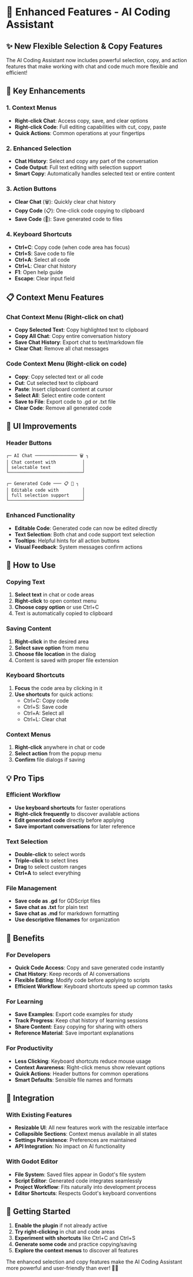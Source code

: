 # 🚀 Enhanced Features - AI Coding Assistant

## ✨ New Flexible Selection & Copy Features

The AI Coding Assistant now includes powerful selection, copy, and action features that make working with chat and code much more flexible and efficient!

## 🎯 Key Enhancements

### 1. **Context Menus**
- **Right-click Chat**: Access copy, save, and clear options
- **Right-click Code**: Full editing capabilities with cut, copy, paste
- **Quick Actions**: Common operations at your fingertips

### 2. **Enhanced Selection**
- **Chat History**: Select and copy any part of the conversation
- **Code Output**: Full text editing with selection support
- **Smart Copy**: Automatically handles selected text or entire content

### 3. **Action Buttons**
- **Clear Chat** (🗑): Quickly clear chat history
- **Copy Code** (📋): One-click code copying to clipboard
- **Save Code** (💾): Save generated code to files

### 4. **Keyboard Shortcuts**
- **Ctrl+C**: Copy code (when code area has focus)
- **Ctrl+S**: Save code to file
- **Ctrl+A**: Select all code
- **Ctrl+L**: Clear chat history
- **F1**: Open help guide
- **Escape**: Clear input field

## 📋 Context Menu Features

### Chat Context Menu (Right-click on chat)
- **Copy Selected Text**: Copy highlighted text to clipboard
- **Copy All Chat**: Copy entire conversation history
- **Save Chat History**: Export chat to text/markdown file
- **Clear Chat**: Remove all chat messages

### Code Context Menu (Right-click on code)
- **Copy**: Copy selected text or all code
- **Cut**: Cut selected text to clipboard
- **Paste**: Insert clipboard content at cursor
- **Select All**: Select entire code content
- **Save to File**: Export code to .gd or .txt file
- **Clear Code**: Remove all generated code

## 🎨 UI Improvements

### Header Buttons
```
┌─ AI Chat ──────────────── 🗑 ┐
│ Chat content with          │
│ selectable text            │
└────────────────────────────┘

┌─ Generated Code ─── 📋 💾 ┐
│ Editable code with         │
│ full selection support     │
└────────────────────────────┘
```

### Enhanced Functionality
- **Editable Code**: Generated code can now be edited directly
- **Text Selection**: Both chat and code support text selection
- **Tooltips**: Helpful hints for all action buttons
- **Visual Feedback**: System messages confirm actions

## 🔧 How to Use

### Copying Text
1. **Select text** in chat or code areas
2. **Right-click** to open context menu
3. **Choose copy option** or use Ctrl+C
4. Text is automatically copied to clipboard

### Saving Content
1. **Right-click** in the desired area
2. **Select save option** from menu
3. **Choose file location** in the dialog
4. Content is saved with proper file extension

### Keyboard Shortcuts
1. **Focus** the code area by clicking in it
2. **Use shortcuts** for quick actions:
   - Ctrl+C: Copy code
   - Ctrl+S: Save code
   - Ctrl+A: Select all
   - Ctrl+L: Clear chat

### Context Menus
1. **Right-click** anywhere in chat or code
2. **Select action** from the popup menu
3. **Confirm** file dialogs if saving

## 💡 Pro Tips

### Efficient Workflow
- **Use keyboard shortcuts** for faster operations
- **Right-click frequently** to discover available actions
- **Edit generated code** directly before applying
- **Save important conversations** for later reference

### Text Selection
- **Double-click** to select words
- **Triple-click** to select lines
- **Drag** to select custom ranges
- **Ctrl+A** to select everything

### File Management
- **Save code as .gd** for GDScript files
- **Save chat as .txt** for plain text
- **Save chat as .md** for markdown formatting
- **Use descriptive filenames** for organization

## 🎉 Benefits

### For Developers
- **Quick Code Access**: Copy and save generated code instantly
- **Chat History**: Keep records of AI conversations
- **Flexible Editing**: Modify code before applying to scripts
- **Efficient Workflow**: Keyboard shortcuts speed up common tasks

### For Learning
- **Save Examples**: Export code examples for study
- **Track Progress**: Keep chat history of learning sessions
- **Share Content**: Easy copying for sharing with others
- **Reference Material**: Save important explanations

### For Productivity
- **Less Clicking**: Keyboard shortcuts reduce mouse usage
- **Context Awareness**: Right-click menus show relevant options
- **Quick Actions**: Header buttons for common operations
- **Smart Defaults**: Sensible file names and formats

## 🔄 Integration

### With Existing Features
- **Resizable UI**: All new features work with the resizable interface
- **Collapsible Sections**: Context menus available in all states
- **Settings Persistence**: Preferences are maintained
- **API Integration**: No impact on AI functionality

### With Godot Editor
- **File System**: Saved files appear in Godot's file system
- **Script Editor**: Generated code integrates seamlessly
- **Project Workflow**: Fits naturally into development process
- **Editor Shortcuts**: Respects Godot's keyboard conventions

## 🚀 Getting Started

1. **Enable the plugin** if not already active
2. **Try right-clicking** in chat and code areas
3. **Experiment with shortcuts** like Ctrl+C and Ctrl+S
4. **Generate some code** and practice copying/saving
5. **Explore the context menus** to discover all features

The enhanced selection and copy features make the AI Coding Assistant more powerful and user-friendly than ever! 🎯✨
